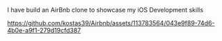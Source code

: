 I have build an AirBnb clone to showcase my iOS Development skills

https://github.com/kostas39/Airbnb/assets/113783564/043e9f89-74d6-4b0e-a9f1-279d19cfd387

